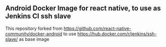 ## Android Docker Image for react native, to use as Jenkins CI ssh slave

This repository forked from https://github.com/react-native-community/docker-android to use https://hub.docker.com/r/jenkins/ssh-slave/ as base image
